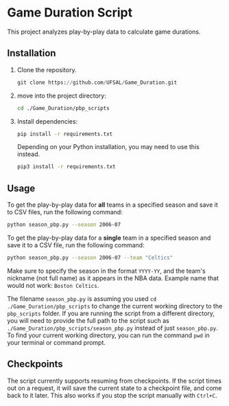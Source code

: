 # Game Duration Script

This project analyzes play-by-play data to calculate game durations.

## Installation

1. Clone the repository.
   ```python
   git clone https://github.com/UFSAL/Game_Duration.git
   ```
2. move into the project directory:
   ```bash
   cd ./Game_Duration/pbp_scripts
   ```
3. Install dependencies:
   ```bash
   pip install -r requirements.txt
   ```
   Depending on your Python installation, you may need to use this instead.
   ```bash
   pip3 install -r requirements.txt
   ```

## Usage

To get the play-by-play data for **all** teams in a specified season and save it to CSV files, run the following command:

```bash
python season_pbp.py --season 2006-07
```

To get the play-by-play data for a **single** team in a specified season and save it to a CSV file, run the following command:

```bash
python season_pbp.py --season 2006-07 --team "Celtics"
```

Make sure to specify the season in the format `YYYY-YY`, and the team's nickname (not full name) as it appears in the NBA data. Example name that would not work: `Boston Celtics`.

The filename `season_pbp.py` is assuming you used `cd ./Game_Duration/pbp_scripts` to change the current working directory to the `pbp_scripts` folder. If you are running the script from a different directory, you will need to provide the full path to the script such as `./Game_Duration/pbp_scripts/season_pbp.py` instead of just `season_pbp.py`. To find your current working directory, you can run the command `pwd` in your terminal or command prompt.

## Checkpoints

The script currently supports resuming from checkpoints. If the script times out on a request, it will save the current state to a checkpoint file, and come back to it later. This also works if you stop the script manually with `Ctrl+C`.
